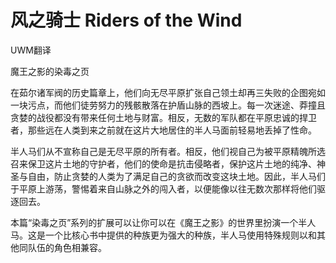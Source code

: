 # 风之骑士 Riders of the Wind

UWM翻译

魔王之影的染毒之页

在茹尔诸军阀的历史篇章上，他们向无尽平原扩张自己领土却再三失败的企图宛如一块污点，而他们徒劳努力的残骸散落在护盾山脉的西坡上。每一次迷途、莽撞且贪婪的战役都没有带来任何土地与财富。相反，无数的军队都在平原忠诚的捍卫者，那些远在人类到来之前就在这片大地居住的半人马面前轻易地丢掉了性命。

半人马们从不宣称自己是无尽平原的所有者。相反，他们视自己为被平原精魄所选召来保卫这片土地的守护者，他们的使命是抗击侵略者，保护这片土地的纯净、神圣与自由，防止贪婪的人类为了满足自己的贪欲而改变这块土地。因此，半人马们于平原上游荡，警惕着来自山脉之外的闯入者，以便能像以往无数次那样将他们驱逐回去。

本篇“染毒之页”系列的扩展可以让你可以在《魔王之影》的世界里扮演一个半人马。这是一个比核心书中提供的种族更为强大的种族，半人马使用特殊规则以和其他同队伍的角色相兼容。

